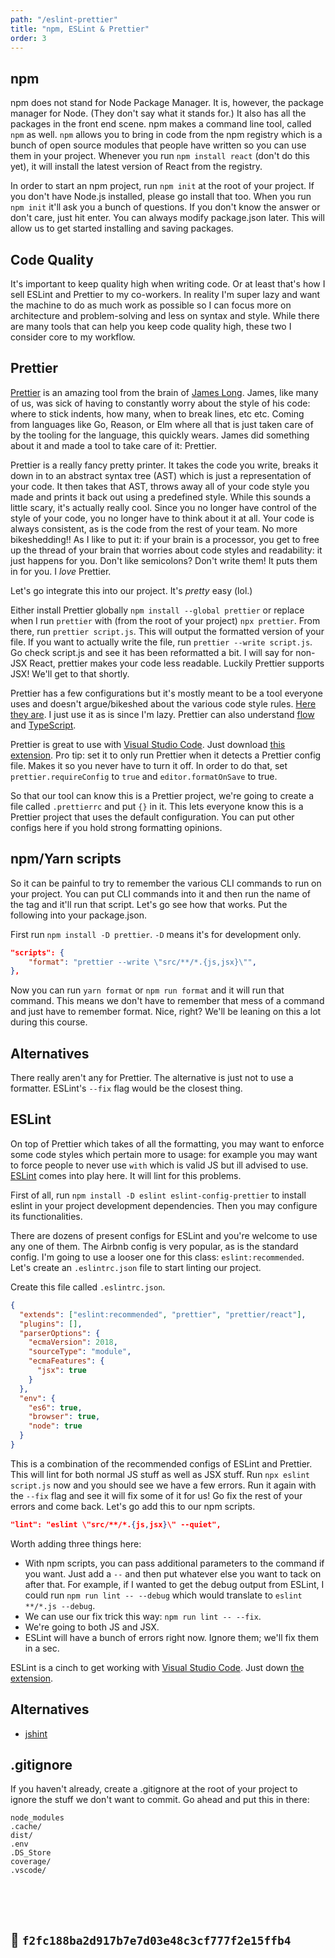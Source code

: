 ```yaml
---
path: "/eslint-prettier"
title: "npm, ESLint & Prettier"
order: 3
---
```


## npm

npm does not stand for Node Package Manager. It is, however, the package manager for Node. (They don't say what it stands for.) It also has all the packages in the front end scene. npm makes a command line tool, called `npm` as well. `npm` allows you to bring in code from the npm registry which is a bunch of open source modules that people have written so you can use them in your project. Whenever you run `npm install react` (don't do this yet), it will install the latest version of React from the registry.

In order to start an npm project, run `npm init` at the root of your project. If you don't have Node.js installed, please go install that too. When you run `npm init` it'll ask you a bunch of questions. If you don't know the answer or don't care, just hit enter. You can always modify package.json later. This will allow us to get started installing and saving packages.

## Code Quality

It's important to keep quality high when writing code. Or at least that's how I sell ESLint and Prettier to my co-workers. In reality I'm super lazy and want the machine to do as much work as possible so I can focus more on architecture and problem-solving and less on syntax and style. While there are many tools that can help you keep code quality high, these two I consider core to my workflow.

## Prettier

[Prettier][prettier] is an amazing tool from the brain of [James Long][jlongster]. James, like many of us, was sick of having to constantly worry about the style of his code: where to stick indents, how many, when to break lines, etc etc. Coming from languages like Go, Reason, or Elm where all that is just taken care of by the tooling for the language, this quickly wears. James did something about it and made a tool to take care of it: Prettier.

Prettier is a really fancy pretty printer. It takes the code you write, breaks it down in to an abstract syntax tree (AST) which is just a representation of your code. It then takes that AST, throws away all of your code style you made and prints it back out using a predefined style. While this sounds a little scary, it's actually really cool. Since you no longer have control of the style of your code, you no longer have to think about it at all. Your code is always consistent, as is the code from the rest of your team. No more bikeshedding!! As I like to put it: if your brain is a processor, you get to free up the thread of your brain that worries about code styles and readability: it just happens for you. Don't like semicolons? Don't write them! It puts them in for you. I _love_ Prettier.

Let's go integrate this into our project. It's _pretty_ easy (lol.)

Either install Prettier globally `npm install --global prettier` or replace when I run `prettier` with (from the root of your project) `npx prettier`. From there, run `prettier script.js`. This will output the formatted version of your file. If you want to actually write the file, run `prettier --write script.js`. Go check script.js and see it has been reformatted a bit. I will say for non-JSX React, prettier makes your code less readable. Luckily Prettier supports JSX! We'll get to that shortly.

Prettier has a few configurations but it's mostly meant to be a tool everyone uses and doesn't argue/bikeshed about the various code style rules. [Here they are][prettier-options]. I just use it as is since I'm lazy. Prettier can also understand [flow][flow] and [TypeScript][ts].

Prettier is great to use with [Visual Studio Code][vscode]. Just download [this extension][vscode-prettier]. Pro tip: set it to only run Prettier when it detects a Prettier config file. Makes it so you never have to turn it off. In order to do that, set `prettier.requireConfig` to `true` and `editor.formatOnSave` to true.

So that our tool can know this is a Prettier project, we're going to create a file called `.prettierrc` and put `{}` in it. This lets everyone know this is a Prettier project that uses the default configuration. You can put other configs here if you hold strong formatting opinions.

## npm/Yarn scripts

So it can be painful to try to remember the various CLI commands to run on your project. You can put CLI commands into it and then run the name of the tag and it'll run that script. Let's go see how that works. Put the following into your package.json.

First run `npm install -D prettier`. `-D` means it's for development only.

```json
"scripts": {
	"format": "prettier --write \"src/**/*.{js,jsx}\"",
},
```

Now you can run `yarn format` or `npm run format` and it will run that command. This means we don't have to remember that mess of a command and just have to remember format. Nice, right? We'll be leaning on this a lot during this course.

## Alternatives

There really aren't any for Prettier. The alternative is just not to use a formatter. ESLint's `--fix` flag would be the closest thing.

## ESLint

On top of Prettier which takes of all the formatting, you may want to enforce some code styles which pertain more to usage: for example you may want to force people to never use `with` which is valid JS but ill advised to use. [ESLint][eslint] comes into play here. It will lint for this problems.

First of all, run `npm install -D eslint eslint-config-prettier` to install eslint in your project development dependencies. Then you may configure its functionalities.

There are dozens of present configs for ESLint and you're welcome to use any one of them. The Airbnb config is very popular, as is the standard config. I'm going to use a looser one for this class: `eslint:recommended`. Let's create an `.eslintrc.json` file to start linting our project.

Create this file called `.eslintrc.json`.

```json
{
  "extends": ["eslint:recommended", "prettier", "prettier/react"],
  "plugins": [],
  "parserOptions": {
    "ecmaVersion": 2018,
    "sourceType": "module",
    "ecmaFeatures": {
      "jsx": true
    }
  },
  "env": {
    "es6": true,
    "browser": true,
    "node": true
  }
}
```

This is a combination of the recommended configs of ESLint and Prettier. This will lint for both normal JS stuff as well as JSX stuff. Run `npx eslint script.js` now and you should see we have a few errors. Run it again with the `--fix` flag and see it will fix some of it for us! Go fix the rest of your errors and come back. Let's go add this to our npm scripts.

```json
"lint": "eslint \"src/**/*.{js,jsx}\" --quiet",
```

Worth adding three things here:

- With npm scripts, you can pass additional parameters to the command if you want. Just add a `--` and then put whatever else you want to tack on after that. For example, if I wanted to get the debug output from ESLint, I could run `npm run lint -- --debug` which would translate to `eslint **/*.js --debug`.
- We can use our fix trick this way: `npm run lint -- --fix`.
- We're going to both JS and JSX.
- ESLint will have a bunch of errors right now. Ignore them; we'll fix them in a sec.

ESLint is a cinch to get working with [Visual Studio Code][vscode]. Just down [the extension][vscode-eslint].

## Alternatives

- [jshint][jshint]

## .gitignore

If you haven't already, create a .gitignore at the root of your project to ignore the stuff we don't want to commit. Go ahead and put this in there:

```
node_modules
.cache/
dist/
.env
.DS_Store
coverage/
.vscode/
```

&nbsp;

&nbsp;

[jlongster]: https://twitter.com/jlongster
[prettier]: https://github.com/prettier/prettier
[prettier-playground]: https://prettier.github.io/prettier/
[prettier-options]: https://github.com/prettier/prettier#api
[flow]: https://flow.org/
[prettier-ide]: https://github.com/prettier/prettier#editor-integration
[airbnb]: https://github.com/airbnb/javascript
[sl]: http://sublimelinter.readthedocs.io/en/latest/
[slce]: https://github.com/roadhump/SublimeLinter-eslint
[ts]: https://www.typescriptlang.org/
[vscode]: https://code.visualstudio.com/?WT.mc_id=reactintro-github-brholt
[vscode-eslint]: https://marketplace.visualstudio.com/items?itemName=dbaeumer.vscode-eslint&WT.mc_id=reactintro-github-brholt
[vscode-prettier]: https://marketplace.visualstudio.com/items?itemName=esbenp.prettier-vscode&WT.mc_id=reactintro-github-brholt
[eslint]: https://eslint.org
[jshint]: http://jshint.com/

## 🌳 `f2fc188ba2d917b7e7d03e48c3cf777f2e15ffb4`
